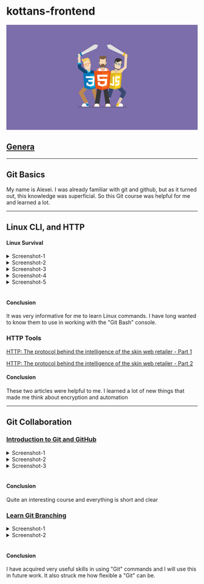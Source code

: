 # kottans-frontend

![images](assest/images/how-to-front-end-840.jpg)

## [Genera](https://github.com/kottans/frontend/blob/2022_UA/contents.md#general)
---

## Git Basics

My name is Alexei. I was already familiar with git and github, but as it turned out, this knowledge was superficial. So this Git course was helpful for me and learned a lot. 

----------

## Linux CLI, and HTTP

#### Linux Survival

<details><summary>Screenshot-1</summary>
<p>

![ScreenshotImage](task_linux_cli/module1.png)
</p>
</details>

<details><summary>Screenshot-2</summary>
<p>

![ScreenshotImage](task_linux_cli/module2.png)
</p>
</details>

<details><summary>Screenshot-3</summary>
<p>

![ScreenshotImage](task_linux_cli/module3.png)
</p>
</details>

<details><summary>Screenshot-4</summary>
<p>

![ScreenshotImage](task_linux_cli/module4.png)
</p>
</details>

<details><summary>Screenshot-5</summary>
<p>

![ScreenshotImage](task_linux_cli/Conclusion.png)
</p>
</details>
<br>

#### Conclusion

It was very informative for me to learn Linux commands. I have long wanted to know them to use in working with the "Git Bash" console.

### HTTP Tools

[HTTP: The protocol behind the intelligence of the skin web retailer - Part 1](https://code.tutsplus.com/uk/tutorials/http-the-protocol-every-web-developer-must-know-part-1--net-31177)

[HTTP: The protocol behind the intelligence of the skin web retailer - Part 2](https://code.tutsplus.com/uk/tutorials/http-the-protocol-every-web-developer-must-know-part-2--net-31155)

#### Conclusion

These two articles were helpful to me. I learned a lot of new things that made me think about encryption and automation

---
## Git Collaboration

### [Introduction to Git and GitHub](https://learn.udacity.com/courses/ud123)

<details><summary>Screenshot-1</summary>
<p>

![ScreenshotImage](task_git_collaboration/img_1.png)
</p>
</details>

<details><summary>Screenshot-2</summary>
<p>

![ScreenshotImage](task_git_collaboration/img_2.png)
</p>
</details>

<details><summary>Screenshot-3</summary>
<p>

![ScreenshotImage](task_git_collaboration/img_3.png)
</p>
</details>
<br>

#### Conclusion

Quite an interesting course and everything is short and clear

### [Learn Git Branching](https://learngitbranching.js.org/?locale=uk)

<details><summary>Screenshot-1</summary>
<p>

![ScreenshotImage](task_git_collaboration/img_4.png)
</p>
</details>

<details><summary>Screenshot-2</summary>
<p>

![ScreenshotImage](task_git_collaboration/img_5.png)
</p>
</details>
<br>

#### Conclusion

I have acquired very useful skills in using "Git" commands and I will use this in future work. It also struck me how flexible a "Git" can be.